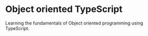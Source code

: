 # Object oriented TypeScript

Learning the fundamentals of Object oriented programming using TypeScript.
